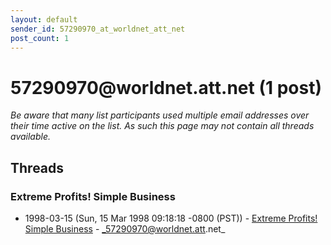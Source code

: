 ```yaml
---
layout: default
sender_id: 57290970_at_worldnet_att_net
post_count: 1
---
```


# 57290970<span>@</span>worldnet.att.net (1 post)

_Be aware that many list participants used multiple email addresses over their time active on the list. As such this page may not contain all threads available._

## Threads

### Extreme Profits! Simple Business
+ 1998-03-15 (Sun, 15 Mar 1998 09:18:18 -0800 (PST)) - [Extreme Profits! Simple Business](/archive/1998/03/bdd6b272449784c60ea080e4d98eab3f93f34e90d4d161a6d7528fa334d02f53) - _57290970@worldnet.att.net_

